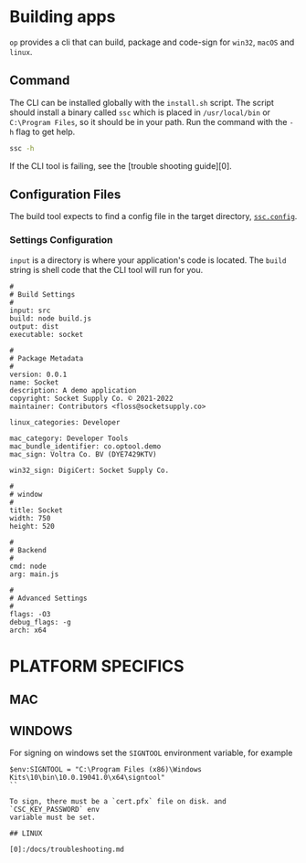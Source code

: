 # Building apps

`op` provides a cli that can build, package and code-sign for
`win32`, `macOS` and `linux`.

## Command

The CLI can be installed globally with the `install.sh` script.
The script should install a binary called `ssc` which is placed
in `/usr/local/bin` or `C:\Program Files`, so it should be in your
path. Run the command with the `-h` flag to get help.

```sh
ssc -h
```

If the CLI tool is failing, see the [trouble shooting guide][0].

## Configuration Files

The build tool expects to find a config file in the
target directory, [`ssc.config`](./config.md).

### Settings Configuration

`input` is a directory is where your application's code
is located. The `build` string is shell code that the CLI
tool will run for you.

```syntax
#
# Build Settings
#
input: src
build: node build.js
output: dist
executable: socket

#
# Package Metadata
#
version: 0.0.1
name: Socket
description: A demo application
copyright: Socket Supply Co. © 2021-2022
maintainer: Contributors <floss@socketsupply.co>

linux_categories: Developer

mac_category: Developer Tools
mac_bundle_identifier: co.optool.demo
mac_sign: Voltra Co. BV (DYE7429KTV)

win32_sign: DigiCert: Socket Supply Co.

#
# window
#
title: Socket
width: 750
height: 520

#
# Backend
#
cmd: node
arg: main.js

#
# Advanced Settings
#
flags: -O3
debug_flags: -g
arch: x64
```

# PLATFORM SPECIFICS

## MAC

## WINDOWS

For signing on windows set the `SIGNTOOL` environment variable, for example

```
$env:SIGNTOOL = "C:\Program Files (x86)\Windows Kits\10\bin\10.0.19041.0\x64\signtool"
``

To sign, there must be a `cert.pfx` file on disk. and `CSC_KEY_PASSWORD` env
variable must be set.

## LINUX

[0]:/docs/troubleshooting.md
